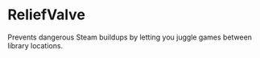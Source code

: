 # ReliefValve
Prevents dangerous Steam buildups by letting you juggle games between library locations.
